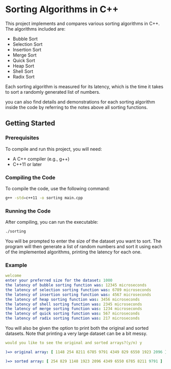 # Sorting Algorithms in C++

This project implements and compares various sorting algorithms in C++. The algorithms included are:

- Bubble Sort
- Selection Sort
- Insertion Sort
- Merge Sort
- Quick Sort
- Heap Sort
- Shell Sort
- Radix Sort

Each sorting algorithm is measured for its latency, which is the time it takes to sort a randomly generated list of numbers.

you can also find details and demonstrations for each sorting algorithm inside the code by referring to the notes above all sorting functions.

## Getting Started

### Prerequisites

To compile and run this project, you will need:

- A C++ compiler (e.g., g++)
- C++11 or later

### Compiling the Code

To compile the code, use the following command:

```sh
g++ -std=c++11 -o sorting main.cpp
```

### Running the Code

After compiling, you can run the executable:
```sh
./sorting
```

You will be prompted to enter the size of the dataset you want to sort. The program will then generate a list of random numbers and sort it using each of the implemented algorithms, printing the latency for each one.

### Example

```yaml
welcome
enter your preferred size for the dataset: 1000
the latency of bubble sorting function was: 12345 microseconds
the latency of selection sorting function was: 6789 microseconds
the latency of insertion sorting function was: 4567 microseconds
the latency of heap sorting function was: 3456 microseconds
the latency of shell sorting function was: 2345 microseconds
the latency of merge sorting function was: 1234 microseconds
the latency of quick sorting function was: 567 microseconds
the latency of radix sorting function was: 217 microseconds
```

You will also be given the option to print both the original and sorted datasets. Note that printing a very large dataset can be a bit messy.

```yaml
would you like to see the original and sorted arrays?(y/n) y

)=> original array: [ 1148 254 8211 6785 9791 4349 829 6550 1923 2096 ]

)=> sorted array: [ 254 829 1148 1923 2096 4349 6550 6785 8211 9791 ]
```